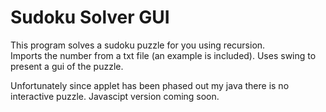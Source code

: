 # Sudoku Solver GUI

This program solves a sudoku puzzle for you using recursion.  
Imports the number from a txt file (an example is included). 
Uses swing to present a gui of the puzzle.  

Unfortunately since applet has been phased out my java there is no interactive
puzzle.  Javascipt version coming soon. 
